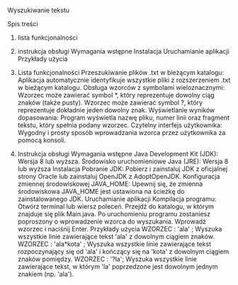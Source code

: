 Wyszukiwanie tekstu

Spis treści
  1. lista funkcjonalności
  2. instrukcja obsługi
  Wymagania wstępne
  Instalacja
  Uruchamianie aplikacji
  Przykłady użycia
   
1. Lista funkcjonalności
     Przeszukiwanie plików .txt w bieżącym katalogu:
        Aplikacja automatycznie identyfikuje wszystkie pliki z rozszerzeniem .txt w bieżącym katalogu.
     Obsługa wzorców z symbolami wieloznacznymi:
        Wzorzec może zawierać symbol *, który reprezentuje dowolny ciąg znaków (także pusty).
        Wzorzec może zawierać symbol ?, który reprezentuje dokładnie jeden dowolny znak.
     Wyświetlanie wyników dopasowania:
        Program wyświetla nazwę pliku, numer linii oraz fragment tekstu, który spełnia podany wzorzec.
     Czytelny interfejs użytkownika:
        Wygodny i prosty sposób wprowadzania wzorca przez użytkownika za pomocą konsoli.

2. Instrukcja obsługi
     Wymagania wstępne
        Java Development Kit (JDK): Wersja 8 lub wyższa.
        Środowisko uruchomieniowe Java (JRE): Wersja 8 lub wyższa
     Instalacja
        Pobranie JDK:
            Pobierz i zainstaluj JDK z oficjalnej strony Oracle lub zainstaluj OpenJDK z AdoptOpenJDK.
        Konfiguracja zmiennej środowiskowej JAVA_HOME:
            Upewnij się, że zmienna środowiskowa JAVA_HOME jest ustawiona na ścieżkę do zainstalowanego JDK.
     Uruchamianie aplikacji
        Kompilacja programu:
            Otwórz terminal lub wiersz poleceń.
            Przejdź do katalogu, w którym znajduje się plik Main.java.
            Po uruchomieniu programu zostaniesz poproszony o wprowadzenie wzorca do wyszukania. Wprowadź wzorzec i naciśnij Enter.
     Przykłady użycia
            WZORZEC : 'ala' ; Wyszuka wszystkie linie zawierające tekst 'ala' z dowolnym ciągiem znaków.
            WZORZEC : 'ala*kota' ; Wyszuka wszystkie linie zawierające tekst rozpoczynający się od 'ala' i kończący się na 'kota' z dowolnym ciągiem znaków pomiędzy.
            WZORZEC : '?la'; Wyszuka wszystkie linie zawierające tekst, w którym 'la' poprzedzone jest dowolnym jednym znakiem (np. 'ala').
